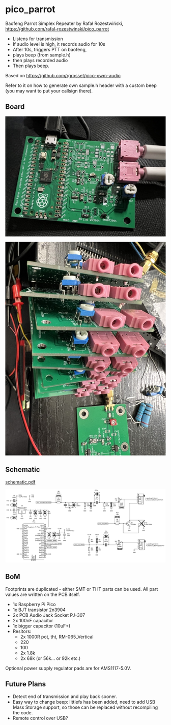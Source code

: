 # pico_parrot

Baofeng Parrot Simplex Repeater by Rafał Rozestwiński, https://github.com/rafal-rozestwinski/pico_parrot

- Listens for transmission
- If audio level is high, it records audio for 10s
- After 10s, triggers PTT on baofeng,
- plays beep (from sample.h)
- then plays recorded audio
- Then plays beep.

Based on https://github.com/rgrosset/pico-pwm-audio

Refer to it on how to generate own sample.h header with a custom beep (you may want to put your callsign there).

## Board

![front](/img/board_photo.jpeg)

![front](/img/boards.jpeg)

## Schematic

[schematic.pdf](/schematic.pdf)

![schematic](/img/schematic.png)

## BoM

Footprints are duplicated - either SMT or THT parts can be used.
All part values are written on the PCB itself.

- 1x Raspberry Pi Pico
- 1x BJT transistor 2n3904
- 2x PCB Audio Jack Socket PJ-307
- 2x 100nF capacitor
- 1x bigger capacitor (10uF+)
- Resitors:
  - 2x 1000R pot, tht, RM-065_Vertical
  - 220
  - 100
  - 2x 1.8k
  - 2x 68k (or 56k... or 92k etc.) 

Optional power supply regulator pads are for AMS1117-5.0V.

## Future Plans

- Detect end of transmission and play back sooner.
- Easy way to change beep: littlefs has been added, need to add USB Mass Storage support, so those can be replaced without recompiling the code.
- Remote control over USB?